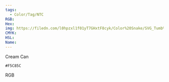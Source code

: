 ```yaml
---
tags:
  - Color/Tag/NTC
RGB:
Hex:
img: https://filedn.com/l0hpzxl1f01yT7GHxtF8cyk/Color%20Snake/SVG_Tumb%20Mass%20No%20Name/F5C85C.svg
CMYK:
HSL:
Name:
---
```

Cream Can
```palette
#F5C85C
```
RGB
